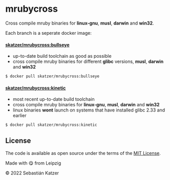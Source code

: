 # mrubycross

Cross compile mruby binaries for __linux-gnu__, __musl__, __darwin__ and __win32__.

Each branch is a seperate docker image:

#### [skatzer/mrubycross:bullseye][bullseye]
- up-to-date build toolchain as good as possible
- cross compile mruby binaries for different __glibc__ versions, __musl__, __darwin__ and __win32__

```sh
$ docker pull skatzer/mrubycross:bullseye
```

#### [skatzer/mrubycross:kinetic][kinetic]
- most recent up-to-date build toolchain
- cross compile mruby binaries for __linux-gnu__, __musl__, __darwin__ and __win32__
- linux binaries __wont__ launch on systems that have installed glibc 2.33 and earlier

```sh
$ docker pull skatzer/mrubycross:kinetic
```

## License

The code is available as open source under the terms of the [MIT License][license].

Made with :yum: from Leipzig

© 2022 Sebastián Katzer

[license]: https://opensource.org/licenses/MIT
[bullseye]: https://github.com/katzer/mrubycross/tree/bullseye
[kinetic]: https://github.com/katzer/mrubycross/tree/kinetic
